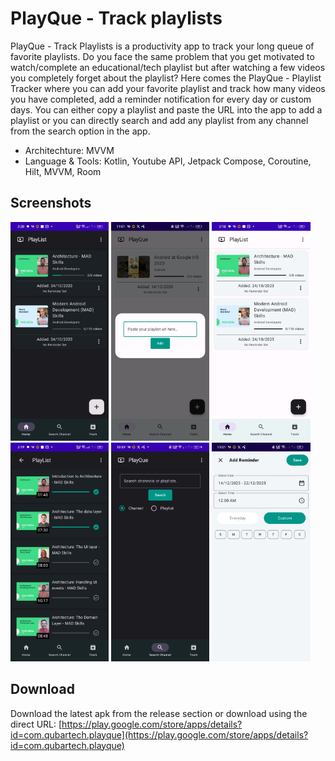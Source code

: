 # PlayQue - Track playlists

PlayQue - Track Playlists is a productivity app to track your long queue of favorite playlists. Do you face the same problem that you get motivated to watch/complete an educational/tech playlist but after watching a few videos you completely forget about the playlist? 
Here comes the PlayQue - Playlist Tracker where you can add your favorite playlist and track how many videos you have completed, 
add a reminder notification for every day or custom days. You can either copy a playlist and paste the URL into the app to add a playlist or you can directly search and add any playlist from any channel from the search option in the app.

- Architechture: MVVM
- Language & Tools: Kotlin, Youtube API, Jetpack Compose, Coroutine, Hilt, MVVM, Room

## Screenshots
<p align="start">
    <img src="/screenshots/ss_1.jpg" height="350px"/>
    <img src="/screenshots/ss_2.jpg" height="350px"/>
    <img src="/screenshots/ss_3.jpg" height="350px"/>
    <img src="/screenshots/ss_4.jpg" height="350px"/>
    <img src="/screenshots/ss_5.jpg" height="350px"/>
    <img src="/screenshots/ss_6.jpg" height="350px"/>
</p>


## Download
Download the latest apk from the release section or download using the direct URL:
[https://play.google.com/store/apps/details?id=com.qubartech.playque](https://play.google.com/store/apps/details?id=com.qubartech.playque)

